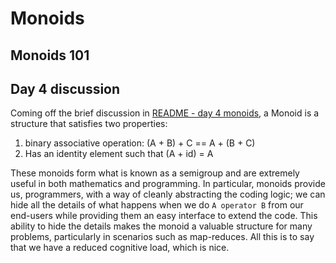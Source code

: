 # Monoids

## Monoids 101

## Day 4 discussion

Coming off the brief discussion in [README - day 4 monoids](README.md#day-4--monoids), a Monoid is a structure that
satisfies two properties:

1) binary associative operation: (A + B) + C == A + (B + C)
2) Has an identity element such that (A + id) = A

These monoids form what is known as a semigroup and are extremely useful in both mathematics and programming. In
particular, monoids provide us, programmers, with a way of cleanly abstracting the coding logic; we can hide all the
details of what happens when we do `A operator B` from our end-users while providing them an easy interface to extend
the code. This ability to hide the details makes the monoid
a valuable structure for many problems, particularly in scenarios such as map-reduces. All this is to say that we have a
reduced
cognitive load, which is nice.
